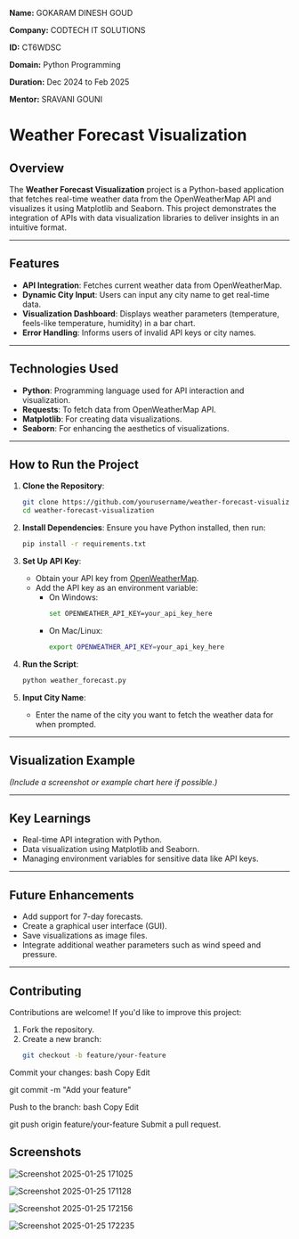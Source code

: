 **Name:** GOKARAM DINESH GOUD

**Company:** CODTECH IT SOLUTIONS

**ID:** CT6WDSC

**Domain:** Python Programming

**Duration:** Dec 2024 to Feb 2025

**Mentor:** SRAVANI GOUNI


# Weather Forecast Visualization

## Overview
The **Weather Forecast Visualization** project is a Python-based application that fetches real-time weather data from the OpenWeatherMap API and visualizes it using Matplotlib and Seaborn. This project demonstrates the integration of APIs with data visualization libraries to deliver insights in an intuitive format.

---

## Features
- **API Integration**: Fetches current weather data from OpenWeatherMap.
- **Dynamic City Input**: Users can input any city name to get real-time data.
- **Visualization Dashboard**: Displays weather parameters (temperature, feels-like temperature, humidity) in a bar chart.
- **Error Handling**: Informs users of invalid API keys or city names.

---

## Technologies Used
- **Python**: Programming language used for API interaction and visualization.
- **Requests**: To fetch data from OpenWeatherMap API.
- **Matplotlib**: For creating data visualizations.
- **Seaborn**: For enhancing the aesthetics of visualizations.

---

## How to Run the Project
1. **Clone the Repository**:
    ```bash
    git clone https://github.com/yourusername/weather-forecast-visualization.git
    cd weather-forecast-visualization
    ```

2. **Install Dependencies**:
    Ensure you have Python installed, then run:
    ```bash
    pip install -r requirements.txt
    ```

3. **Set Up API Key**:
    - Obtain your API key from [OpenWeatherMap](https://openweathermap.org/).
    - Add the API key as an environment variable:
      - On Windows:
        ```bash
        set OPENWEATHER_API_KEY=your_api_key_here
        ```
      - On Mac/Linux:
        ```bash
        export OPENWEATHER_API_KEY=your_api_key_here
        ```

4. **Run the Script**:
    ```bash
    python weather_forecast.py
    ```

5. **Input City Name**:
   - Enter the name of the city you want to fetch the weather data for when prompted.

---

## Visualization Example
*(Include a screenshot or example chart here if possible.)*

---

## Key Learnings
- Real-time API integration with Python.
- Data visualization using Matplotlib and Seaborn.
- Managing environment variables for sensitive data like API keys.

---

## Future Enhancements
- Add support for 7-day forecasts.
- Create a graphical user interface (GUI).
- Save visualizations as image files.
- Integrate additional weather parameters such as wind speed and pressure.

---

## Contributing
Contributions are welcome! If you'd like to improve this project:
1. Fork the repository.
2. Create a new branch:
   ```bash
   git checkout -b feature/your-feature

Commit your changes:
bash
Copy
Edit

git commit -m "Add your feature"


Push to the branch:
bash
Copy
Edit


git push origin feature/your-feature
Submit a pull request.


## Screenshots
![Screenshot 2025-01-25 171025](https://github.com/user-attachments/assets/41a2868a-f5f2-4b50-bc6c-0692a863648f)

![Screenshot 2025-01-25 171128](https://github.com/user-attachments/assets/5235d6c9-ec06-4b1a-9d9d-cc9b7e732881)

![Screenshot 2025-01-25 172156](https://github.com/user-attachments/assets/28a85467-e790-4cf6-81bc-122cac41aea3)

![Screenshot 2025-01-25 172235](https://github.com/user-attachments/assets/13ccbba9-f72b-47b0-873f-9709700c8cf4)




